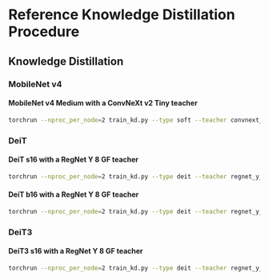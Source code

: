 # Reference Knowledge Distillation Procedure

## Knowledge Distillation

### MobileNet v4

#### MobileNet v4 Medium with a ConvNeXt v2 Tiny teacher

```sh
torchrun --nproc_per_node=2 train_kd.py --type soft --teacher convnext_v2_tiny --student mobilenet_v4_m --student-tag dist --opt adamw --lr 0.003 --lr-scheduler cosine --lr-cosine-min 1e-8 --warmup-epochs 5 --batch-size 512 --size 256 --epochs 500 --wd 0.1 --smoothing-alpha 0.1 --mixup-alpha 0.8 --aug-level 4 --ra-sampler --ra-reps 2 --clip-grad-norm 5 --amp --compile
```

### DeiT

#### DeiT s16 with a RegNet Y 8 GF teacher

```sh
torchrun --nproc_per_node=2 train_kd.py --type deit --teacher regnet_y_8g --teacher-tag intermediate --teacher-epoch 0 --student deit_s16 --student-tag dist --opt adamw --lr 0.0005 --lr-scheduler cosine --batch-size 128 --lr-cosine-min 1e-7 --warmup-epochs 5 --epochs 300 --size 384 --wd 0.05 --norm-wd 0 --grad-accum-steps 2 --smoothing-alpha 0.1 --mixup-alpha 0.8 --aug-level 4 --model-ema --ra-sampler --ra-reps 2 --clip-grad-norm 1 --amp --compile
```

#### DeiT b16 with a RegNet Y 8 GF teacher

```sh
torchrun --nproc_per_node=2 train_kd.py --type deit --teacher regnet_y_8g --teacher-tag intermediate --teacher-epoch 0 --student deit_b16 --student-tag dist --opt adamw --lr 0.0005 --lr-scheduler cosine --batch-size 64 --lr-cosine-min 1e-7 --warmup-epochs 5 --epochs 300 --size 384 --wd 0.05 --norm-wd 0 --grad-accum-steps 4 --smoothing-alpha 0.1 --mixup-alpha 0.8 --cutmix --aug-level 4 --model-ema --ra-sampler --ra-reps 2 --clip-grad-norm 1 --amp --compile
```

### DeiT3

#### DeiT3 s16 with a RegNet Y 8 GF teacher

```sh
torchrun --nproc_per_node=2 train_kd.py --type deit --teacher regnet_y_8g --teacher-tag intermediate --teacher-epoch 0 --student deit3_s16 --student-tag dist --opt adamw --lr 0.0005 --lr-scheduler cosine --batch-size 128 --lr-cosine-min 1e-7 --warmup-epochs 5 --epochs 300 --size 384 --wd 0.05 --norm-wd 0 --grad-accum-steps 2 --smoothing-alpha 0.1 --mixup-alpha 0.8 --aug-level 4 --model-ema --ra-sampler --ra-reps 2 --clip-grad-norm 1 --amp --compile
```
